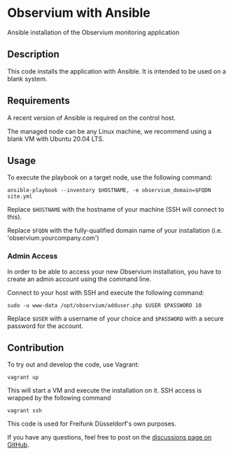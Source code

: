 # Observium with Ansible

Ansible installation of the Observium monitoring application

## Description

This code installs the application with Ansible. It is intended to be used on a blank system.

## Requirements

A recent version of Ansible is required on the control host.

The managed node can be any Linux machine, we recommend using a blank VM with Ubuntu 20.04 LTS.

## Usage

To execute the playbook on a target node, use the following command:

```shell
ansible-playbook --inventory $HOSTNAME, -e observium_domain=$FQDN site.yml
```

Replace `$HOSTNAME` with the hostname of your machine (SSH will connect to this).

Replace `$FQDN` with the fully-qualified domain name of your installation (i.e. 'observium.yourcompany.com')

### Admin Access

In order to be able to access your new Observium installation, you have to create an admin account using the command line.

Connect to your host with SSH and execute the following command:

```shell
sudo -u www-data /opt/observium/adduser.php $USER $PASSWORD 10
```

Replace `$USER` with a username of your choice and `$PASSWORD` with a secure password for the account.

## Contribution

To try out and develop the code, use Vagrant:

```shell
vagrant up
```

This will start a VM and execute the installation on it. SSH access is wrapped by the following command

```shell
vagrant ssh
```

This code is used for Freifunk Düsseldorf's own purposes.

If you have any questions, feel free to post on the [discussions page on GitHub](https://github.com/ffddorf/observium-ansible/discussions).
